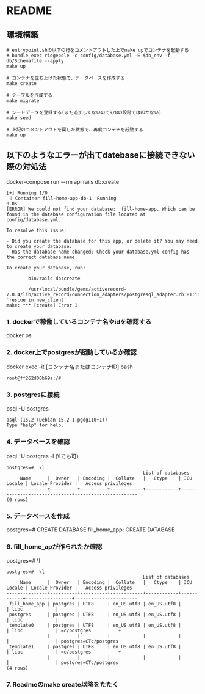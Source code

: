 # README

## 環境構築

```shell
# entrypoint.shの以下の行をコメントアウトした上でmake upでコンテナを起動する
# bundle exec ridgepole -c config/database.yml -E $db_env -f db/Schemafile --apply
make up

# コンテナを立ち上げた状態で、データベースを作成する
make create

# テーブルを作成する
make migrate

# シードデータを登録する(まだ追加してないので9/8の段階では叩かない)
make seed

# 上記のコメントアウトを戻した状態で、再度コンテナを起動する
make up
```

## 以下のようなエラーが出てdatebaseに接続できない際の対処法

docker-compose run --rm api rails db:create
```
[+] Running 1/0
 ⠿ Container fill-home-app-db-1  Running                                                   0.0s
[ERROR] We could not find your database:  fill-home-app. Which can be found in the database configuration file located at config/database.yml.

To resolve this issue:

- Did you create the database for this app, or delete it? You may need to create your database.
- Has the database name changed? Check your database.yml config has the correct database name.

To create your database, run:

        bin/rails db:create

        /usr/local/bundle/gems/activerecord-7.0.4/lib/active_record/connection_adapters/postgresql_adapter.rb:81:in `rescue in new_client'
make: *** [create] Error 1
```

### 1. dockerで稼働しているコンテナ名やidを確認する

docker ps

### 2. docker上でpostgresが起動しているか確認

docker exec -it [コンテナ名またはコンテナID] bash
```
root@ff262d00b69a:/#
```

### 3. postgresに接続

psql -U postgres
```
psql (15.2 (Debian 15.2-1.pgdg110+1))
Type "help" for help.
```

### 4. データベースを確認

 psql -U postgres -l (\lでも可)
```
postgres=#  \l
                                                  List of databases
     Name      |  Owner   | Encoding |  Collate   |   Ctype    | ICU Locale | Locale Provider |   Access privileges   
---------------+----------+----------+------------+------------+------------+-----------------+-----------------------
(0 rows)
```

### 5. データベースを作成

postgres=# CREATE DATABASE fill_home_app;
CREATE DATABASE

### 6. fill_home_apが作られたか確認
postgres=# \l

```
postgres=#  \l
                                                  List of databases
     Name      |  Owner   | Encoding |  Collate   |   Ctype    | ICU Locale | Locale Provider |   Access privileges   
---------------+----------+----------+------------+------------+------------+-----------------+-----------------------
 fill_home_app | postgres | UTF8     | en_US.utf8 | en_US.utf8 |            | libc            | 
 postgres      | postgres | UTF8     | en_US.utf8 | en_US.utf8 |            | libc            | 
 template0     | postgres | UTF8     | en_US.utf8 | en_US.utf8 |            | libc            | =c/postgres          +
               |          |          |            |            |            |                 | postgres=CTc/postgres
 template1     | postgres | UTF8     | en_US.utf8 | en_US.utf8 |            | libc            | =c/postgres          +
               |          |          |            |            |            |                 | postgres=CTc/postgres
(4 rows)
```

### 7. Readmeのmake create以降をたたく

